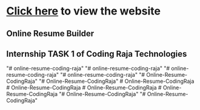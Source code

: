 # <a href="https://akashb2003.github.io/Coding-Raja-Technologies-Internship-1.github.io/index.html">Click here</a> to view the website
## Online Resume Builder
## Internship TASK 1 of Coding Raja Technologies
"# online-resume-coding-raja" 
"# online-resume-coding-raja" 
"# online-resume-coding-raja" 
"# online-resume-coding-raja" 
"# Online-Resume-CodingRaja" 
"# Online-Resume-CodingRaja" 
#   O n l i n e - R e s u m e - C o d i n g R a j a  
 #   O n l i n e - R e s u m e - C o d i n g R a j a  
 #   O n l i n e - R e s u m e - C o d i n g R a j a  
 #   O n l i n e - R e s u m e - C o d i n g R a j a  
 "# Online-Resume-CodingRaja" 
"# Online-Resume-CodingRaja" 
